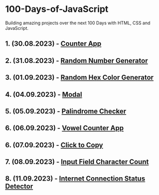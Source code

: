 # 100-Days-of-JavaScript

Building amazing projects over the next 100 Days with HTML, CSS and JavaScript.

## 1. (30.08.2023) - [Counter App](https://github.com/burakcersit/100-Days-of-JavaScript/tree/main/--%201.%20Counter%20App)

## 2. (31.08.2023) - [Random Number Generator](https://github.com/burakcersit/100-Days-of-JavaScript/tree/main/--%202.%20Random%20Number%20Generator)

## 3. (01.09.2023) - [Random Hex Color Generator](https://github.com/burakcersit/100-Days-of-JavaScript/tree/main/--%203.%20Random%20Hex%20Color%20Generator)

## 4. (04.09.2023) - [Modal](https://github.com/burakcersit/100-Days-of-JavaScript/tree/main/--%204.%20Modal)

## 5. (05.09.2023) - [Palindrome Checker](https://github.com/burakcersit/100-Days-of-JavaScript/tree/main/--%205.%20Palindrome%20Checker)

## 6. (06.09.2023) - [Vowel Counter App](https://github.com/burakcersit/100-Days-of-JavaScript/tree/main/--%206.%20Vowel%20Counter%20App)

## 6. (07.09.2023) - [Click to Copy](https://github.com/burakcersit/100-Days-of-JavaScript/tree/main/--%207.%20Click%20to%20Copy)

## 7. (08.09.2023) - [Input Field Character Count](https://github.com/burakcersit/100-Days-of-JavaScript/tree/main/--%208.%20Input%20Field%20Character%20Count)

## 8. (11.09.2023) - [Internet Connection Status Detector](https://github.com/burakcersit/100-Days-of-JavaScript/tree/main/--%209.%20Internet%20Connection%20Status%20Detector)
